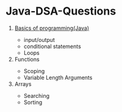 # Java-DSA-Questions
<p>
  <ol>
    <li class="collapsible"><a href="https://github.com/J-Srinivasalu/Java-DSA-Questions/tree/main/Basics%20of%20Programming(Java)">Basics of programming(Java)</a></li>
    <ul class="content">
      <li>input/output</li>
      <li>conditional statements</li>
      <li>Loops</li>
    </ul>
    <li>Functions</li>
    <ul>
      <li>Scoping</li>
      <li>Variable Length Arguments</li>
    </ul>
    <li>Arrays</li>
    <ul>
      <li>Searching</li>
      <li>Sorting</li>
    </ul>
  </ol>
</p>
